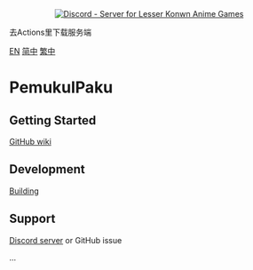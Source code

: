 
<div align="center"><a href="https://discord.gg/fbsRYc7bBA"><img alt="Discord - Server for Lesser Konwn Anime Games" src="https://i.imgtg.com/2023/06/08/O5Lt2S.jpg"></a></div>


去Actions里下载服务端


[EN](README.md) [简中](Docs/README_zh-CN.md) [繁中](Docs/README_zh-TW.md)
# PemukulPaku

## Getting Started
[GitHub wiki](https://github.com/rafi1212122/PemukulPaku/wiki)

## Development
[Building](https://github.com/rafi1212122/PemukulPaku/wiki/Development#building)

## Support
[Discord server](https://discord.gg/fbsRYc7bBA) or GitHub issue

...
